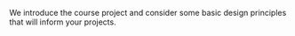 We introduce the course project and consider some basic design principles 
that will inform your projects.
